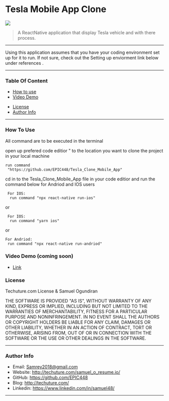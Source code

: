 # Tesla Mobile App Clone

![](https://media.giphy.com/media/xUOxeYatzejqwawi4w/giphy.gif)

>A ReactNative application that display Tesla vehicle and with there process.
---
 Using this application assumes that you have your coding environment set up for it to run. If not sure, check out the Setting up enviorment link below under references .

---
### Table Of Content



- [How to use](#How-to-use)
- [Video Demo](#Video-Demo)
<!-- - [References](#References) -->
- [License](#License)
- [Author Info](#Author-Info)

---
### How To Use

 All command are to be executed in the terminal

open up prefered code editior
 " to the location you want to clone the project in your local machine  

 ```
 run command
  "https://github.com/EPIC448/Tesla_Clone_Mobile_App"
```
cd in to the Tesla_Clone_Mobile_App file in your code editior and run the command below for Andriod and IOS users

```
 For IOS:
  run command "npx react-native run-ios"
 ```
 or 
```
 For IOS:
  run command "yarn ios"
 ```
 or 

 ```
 For Andriod:
  run command "npx react-native run-andriod"
 ```

  ### Video Demo (coming soon)
- [Link]()


 ### License
Techuture.com License
&
Samuel Ogundiran

THE SOFTWARE IS PROVIDED "AS IS", WITHOUT WARRANTY OF ANY KIND, EXPRESS OR IMPLIED, INCLUDING BUT NOT LIMITED TO THE WARRANTIES OF MERCHANTABILITY, FITNESS FOR A PARTICULAR PURPOSE AND NONINFRINGEMENT. IN NO EVENT SHALL THE AUTHORS OR COPYRIGHT HOLDERS BE LIABLE FOR ANY CLAIM, DAMAGES OR OTHER LIABILITY, WHETHER IN AN ACTION OF CONTRACT, TORT OR OTHERWISE, ARISING FROM, OUT OF OR IN CONNECTION WITH THE SOFTWARE OR THE USE OR OTHER DEALINGS IN THE SOFTWARE.

---

### Author Info

- Email: Samrey2018@gmail.com
- Website: http://techuture.com/samuel_o_resume.io/
- GitHub:  https://github.com/EPIC448  
- Blog:      http://techuture.com/    
- Linkedin: https://www.linkedin.com/in/samuel48/ 
---
 